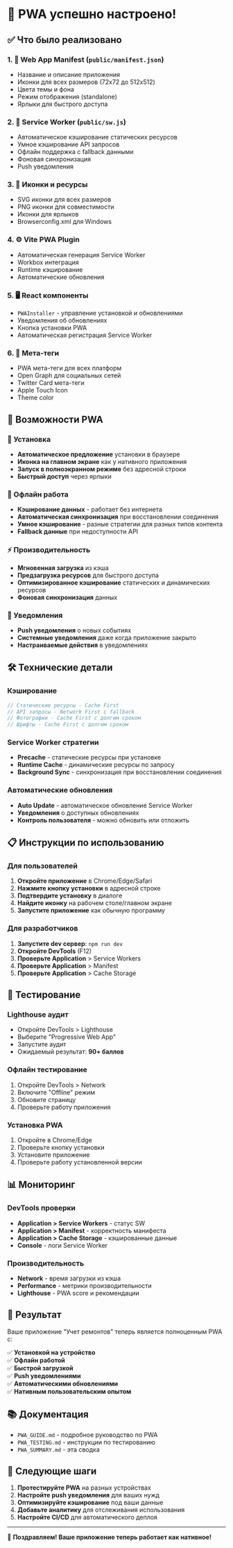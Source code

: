 # 🎉 PWA успешно настроено!

## ✅ Что было реализовано

### 1. 📄 Web App Manifest (`public/manifest.json`)
- Название и описание приложения
- Иконки для всех размеров (72x72 до 512x512)
- Цвета темы и фона
- Режим отображения (standalone)
- Ярлыки для быстрого доступа

### 2. 🔧 Service Worker (`public/sw.js`)
- Автоматическое кэширование статических ресурсов
- Умное кэширование API запросов
- Офлайн поддержка с fallback данными
- Фоновая синхронизация
- Push уведомления

### 3. 🎨 Иконки и ресурсы
- SVG иконки для всех размеров
- PNG иконки для совместимости
- Иконки для ярлыков
- Browserconfig.xml для Windows

### 4. ⚙️ Vite PWA Plugin
- Автоматическая генерация Service Worker
- Workbox интеграция
- Runtime кэширование
- Автоматические обновления

### 5. 🖥️ React компоненты
- `PWAInstaller` - управление установкой и обновлениями
- Уведомления об обновлениях
- Кнопка установки PWA
- Автоматическая регистрация Service Worker

### 6. 📱 Мета-теги
- PWA мета-теги для всех платформ
- Open Graph для социальных сетей
- Twitter Card мета-теги
- Apple Touch Icon
- Theme color

## 🚀 Возможности PWA

### 📱 Установка
- **Автоматическое предложение** установки в браузере
- **Иконка на главном экране** как у нативного приложения
- **Запуск в полноэкранном режиме** без адресной строки
- **Быстрый доступ** через ярлыки

### 🔄 Офлайн работа
- **Кэширование данных** - работает без интернета
- **Автоматическая синхронизация** при восстановлении соединения
- **Умное кэширование** - разные стратегии для разных типов контента
- **Fallback данные** при недоступности API

### ⚡ Производительность
- **Мгновенная загрузка** из кэша
- **Предзагрузка ресурсов** для быстрого доступа
- **Оптимизированное кэширование** статических и динамических ресурсов
- **Фоновая синхронизация** данных

### 🔔 Уведомления
- **Push уведомления** о новых событиях
- **Системные уведомления** даже когда приложение закрыто
- **Настраиваемые действия** в уведомлениях

## 🛠 Технические детали

### Кэширование
```javascript
// Статические ресурсы - Cache First
// API запросы - Network First с fallback
// Фотографии - Cache First с долгим сроком
// Шрифты - Cache First с долгим сроком
```

### Service Worker стратегии
- **Precache** - статические ресурсы при установке
- **Runtime Cache** - динамические ресурсы по запросу
- **Background Sync** - синхронизация при восстановлении соединения

### Автоматические обновления
- **Auto Update** - автоматическое обновление Service Worker
- **Уведомления** о доступных обновлениях
- **Контроль пользователя** - можно обновить или отложить

## 📋 Инструкции по использованию

### Для пользователей
1. **Откройте приложение** в Chrome/Edge/Safari
2. **Нажмите кнопку установки** в адресной строке
3. **Подтвердите установку** в диалоге
4. **Найдите иконку** на рабочем столе/главном экране
5. **Запустите приложение** как обычную программу

### Для разработчиков
1. **Запустите dev сервер**: `npm run dev`
2. **Откройте DevTools** (F12)
3. **Проверьте Application** > Service Workers
4. **Проверьте Application** > Manifest
5. **Проверьте Application** > Cache Storage

## 🧪 Тестирование

### Lighthouse аудит
- Откройте DevTools > Lighthouse
- Выберите "Progressive Web App"
- Запустите аудит
- Ожидаемый результат: **90+ баллов**

### Офлайн тестирование
1. Откройте DevTools > Network
2. Включите "Offline" режим
3. Обновите страницу
4. Проверьте работу приложения

### Установка PWA
1. Откройте в Chrome/Edge
2. Проверьте кнопку установки
3. Установите приложение
4. Проверьте работу установленной версии

## 📊 Мониторинг

### DevTools проверки
- **Application > Service Workers** - статус SW
- **Application > Manifest** - корректность манифеста
- **Application > Cache Storage** - кэшированные данные
- **Console** - логи Service Worker

### Производительность
- **Network** - время загрузки из кэша
- **Performance** - метрики производительности
- **Lighthouse** - PWA score и рекомендации

## 🎯 Результат

Ваше приложение "Учет ремонтов" теперь является полноценным PWA с:

✅ **Установкой на устройство**  
✅ **Офлайн работой**  
✅ **Быстрой загрузкой**  
✅ **Push уведомлениями**  
✅ **Автоматическими обновлениями**  
✅ **Нативным пользовательским опытом**  

## 📚 Документация

- `PWA_GUIDE.md` - подробное руководство по PWA
- `PWA_TESTING.md` - инструкции по тестированию
- `PWA_SUMMARY.md` - эта сводка

## 🔄 Следующие шаги

1. **Протестируйте PWA** на разных устройствах
2. **Настройте push уведомления** для ваших нужд
3. **Оптимизируйте кэширование** под ваши данные
4. **Добавьте аналитику** для отслеживания использования
5. **Настройте CI/CD** для автоматического деплоя

---

🎉 **Поздравляем! Ваше приложение теперь работает как нативное!**
